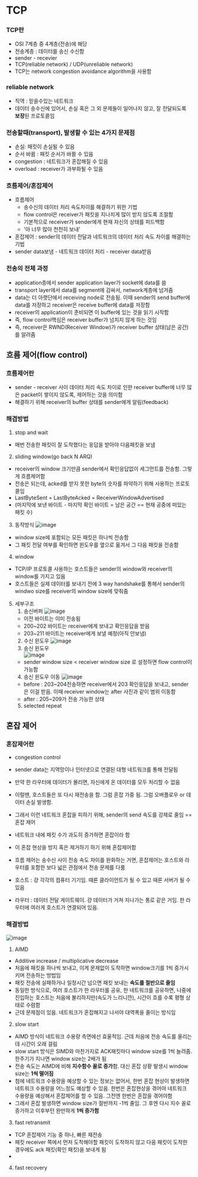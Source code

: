 # TCP

### TCP란
- OSI 7계층 중 4계층(전송)에 해당
- 전송계층 : 데이터를 송신 수신함
- sender - recevier
- TCP(reliable network) / UDP(unreliable network)
- TCP는 network congestion avoidance algorithm을 사용함

### reliable network
- 직역 : 믿을수있는 네트워크
- 데이터 송수신에 있어서, 손실 혹은 그 외 문제들이 일어나지 않고, 잘 전달되도록 **보장**된 프로토콜임

### 전송할때(transport), 발생할 수 있는 4가지 문제점
- 손실: 패킷이 손실될 수 있음
- 순서 바뀜 : 패킷 순서가 바뀔 수 있음
- congestion : 네트워크가 혼잡해질 수 있음
- overload : receiver가 과부화될 수 있음

### 흐름제어/혼잡제어
- 흐름제어
  - 송수신의 데이터 처리 속도차이를 해결하기 위한 기법
  - flow control은 receiver가 패킷을 지나치게 많이 받지 않도록 조절함
  - 기본적으로 receiver가 sender에게 현재 자신의 상태를 피드백함
  - '아 너무 많아 천천히 보내'
- 혼잡제어 : sender의 데이터 전달과 네트워크의 데이터 처리 속도 차이를 해결하는 기법
- sender data보냄 - 네트워크 데이터 처리 - receiver data받음

### 전송의 전체 과정
- application층에서 sender application layer가 socket에 data를 씀
- transport layer에서 data를 segment에 감싸서, network계층에 넘겨줌
- data는 더 아랫단에서 receiving node로 전송됨. 이때 sender의 send buffer에 data를 저장하고 receiver은 receive buffer에 data를 저장함
- receiver의 application이 준비되면 이 buffer에 있는 것을 읽기 시작함
- 즉, flow control핵심은 receiver buffer가 넘치지 않게 하는 것임
- 즉, receiver은 RWND(Receiver Window)가 receiver buffer 상태(남은 공간)를 알려줌

## 흐름 제어(flow control)
### 흐름제어란
- sender - receiver 사이 데이터 처리 속도 차이로 인한 receiver buffer에 너무 많은 packet이 쌓이지 않도록, 제어하는 것을 의미함
- 해결하기 위해 receiver의 buffer 상태를 sender에게 알림(feedback)

### 해겹방법
1. stop and wait
- 매번 전송한 패킷이 잘 도착했다는 응답을 받아야 다음패킷을 보냄

2. sliding window(go back N ARQ)
- receiver의 window 크기만큼 sender에서 확인응답없이 세그먼트를 전송함. 그렇게 흐름제어함
- 전송은 되는데, acked를 받지 못한 byte의 숫자를 파악하기 위해 사용하는 프로토콜임
- LastByteSent = LastByteAcked = ReceiverWindowAdvertised
- (마지막에 보낸 바이트 - 마지막 확인 바이트 = 남은 공간 == 현재 공중에 떠있는 패킷 수)

3. 동작방식
![image](https://github.com/jiyeonnnny/Computer-Science/assets/139419091/3df17715-76fb-4ce6-91a6-d0c04290d04c)
- window size에 포함되는 모든 패킷은 하나씩 전송함
- 그 패킷 전달 여부를 확인하면 윈도우를 옆으로 옮겨서 그 다음 패킷을 전송함

4. window
- TCP/IP 프로토콜 사용하는 호스트들은 sender의 window와 receiver의 window를 가지고 있음
- 호스트들은 실제 데이터를 보내기 전에 3 way handshake를 통해서 sender의 windwo size를 receiver의 window size에 맞춰줌

5. 세부구조
   1. 송신버퍼
   ![image](https://github.com/jiyeonnnny/Computer-Science/assets/139419091/5652f2a4-9d7d-44bc-890d-cfa0ed85f178)
    - 이전 바이트는 이미 전송됨
    - 200~202 바이트는 receiver에게 보내고 확인응답을 받음
    - 203~211 바이트는 receiver에게 보낼 예정(아직 안보냄)
   2. 수신 윈도우
   ![image](https://github.com/jiyeonnnny/Computer-Science/assets/139419091/eb23f088-59f2-4325-8caa-9c8077d7f391)
   3. 송신 윈도우  
   ![image](https://github.com/jiyeonnnny/Computer-Science/assets/139419091/e6269d3e-db73-4268-986b-ba9a99d41206)
   - sender window size < receiver window size 로 설정하면 flow control이 가능함
   4. 송신 윈도우 이동
   ![image](https://github.com/jiyeonnnny/Computer-Science/assets/139419091/2af64723-7fa9-4996-a82d-6f441d138e00)
   - before : 203~204전송하면 receiver에서 203 확인응답을 보내고, sender은 이걸 받음. 이때 receiver window는 after 사진과 같이 범위 이동함
   - after : 205~209가 전송 가능한 상태
   5. selected repeat

## 혼잡 제어
### 혼잡제어란
- congestion control
- sender data는 지역망이나 인터넷으로 연결된 대형 네트워크를 통해 전달됨
- 만약 한 라우터에 데이터가 몰리면, 자신에게 온 데이터를 모두 처리할 수 없음
- 이럴땐, 호스트들은 또 다시 재전송을 함. 그럼 혼잡 가중 됨. 그럼 오버플로우 or 데이터 손실 발생함.
- 그래서 이런 네트워크 혼잡을 피하기 위해, sender의 send 속도를 강제로 줄임 == 혼잡 제어

- 네트워크 내에 패킷 수가 과도히 증가하면 혼잡이라 함
- 이 혼잡 현상을 방지 혹은 제거하기 하기 위해 혼잡제어함
- 흐름 제어는 송수신 사이 전송 속도 차이를 완화하는 거면, 혼잡제어는 호스트와 라우터를 포함한 보다 넓은 관점에서 전송 문제를 다룸

- 호스트 : 걍 각각의 컴퓨터 기기임. 때론 클라이언트가 될 수 있고 때론 서버가 될 수 있음
- 라우터 : 데이터 전달 게이트웨이. 걍 데이터가 거쳐 지나가는 통로 같은 거임. 한 라우터에 여러게 호스트가 연결되어 있음.


### 해결방법
![image](https://github.com/jiyeonnnny/Computer-Science/assets/139419091/e565e598-f1df-4dfa-a3b3-91840c288e1d)
1. AIMD
- Additive increase / multiplicative decrease
- 처음에 패킷을 하나씩 보내고, 이게 문제없이 도착하면 window크기를 1씩 증가시키며 전송하는 방법임
- 패킷 전송에 실패하거나 일정시간 넘으면 패킷 보내는 **속도를 절반으로 줄임**
- 동일한 방식으로, 여러 호스트가 한 라우터를 공유, 한 네트워크를 공유하면, 나중에 진입하는 호스트는 처음에 불리하지만(속도가 느리니깐), 시간이 흐를 수록 평형 상태로 수렴함
- 근데 문제점이 있음. 네트워크가 혼잡해지고 나서야 대역폭을 줄이는 방식임

2. slow start
- AIMD 방식이 네트워크 수용량 측면에선 효울적임. 근데 처음에 전송 속도를 올리는데 시간이 오래 걸림
- slow start 방식은 SIMD와 마찬가지로 ACK패킷마다 window size를 1씩 늘려줌. 한주기가 지나면 window size는 2배가 됨
- 전송 속도는 AIMD에 비해 **지수함수 꼴로 증가**함. 대신 혼잡 상황 발생시 window size는 **1씩 떨어짐**
- 첨에 네트워크 수용량을 예상할 수 있는 정보는 없어서, 한번 혼잡 현상이 발생하면 네트워크 수용량을 어느정도 예상할 수 있음. 한번은 혼잡현상을 겪어야 네트워크 수용량을 예상해서 혼잡제어를 할 수 있음. 그전엔 한번은 혼잡을 겪어야함
- 그래서 혼잡 발생하면 window size가 절반까지 -1씩 줄임. 그 후엔 다시 지수 꼴로 증가하고 이후부턴 완만하게 **1씩 증가함**

3. fast retransmit
- TCP 혼잡제어 기능 중 하나, 빠른 재전송
- 패킷 receiver 쪽에서 먼저 도착해야할 패킷이 도착하지 않고 다음 패킷이 도착한 경우에도 ack 패킷(확인 패킷)을 보내게 됨
- 

4. fast recovery
